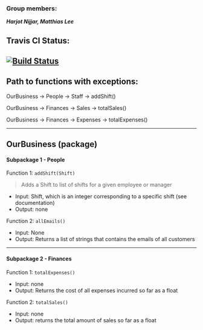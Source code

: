 ### Group members:
***Harjot Nijjar, Matthias Lee***


## Travis CI Status:
[![Build Status](https://travis-ci.com/matthiaslmz/data533-lab4-MatthiasHarjot.svg?branch=master)](https://travis-ci.com/matthiaslmz/data533-lab4-MatthiasHarjot)  
-------------
## Path to functions with exceptions:
OurBusiness -> People -> Staff -> addShift()

OurBusiness -> Finances -> Sales -> totalSales()

OurBusiness -> Finances -> Expenses -> totalExpenses()

--------------
## OurBusiness (package)


#### Subpackage 1 - **People**

Function 1: `addShift(Shift)`

>Adds a Shift to list of shifts for a given employee or manager

* Input: Shift, which is an integer corresponding to a specific shift (see documentation)
* Output: none

Function 2: `allEmails()`

* Input: None
* Output: Returns a list of strings that contains the emails of all customers

---

#### Subpackage 2 - **Finances**

Function 1: `totalExpenses()`

* Input: none
* Output: Returns the cost of all expenses incurred so far as a float

Function 2: `totalSales()`
* Input: none
* Output: returns the total amount of sales so far as a float
